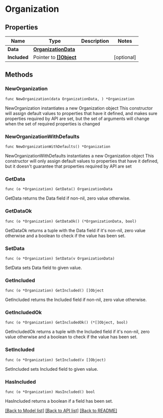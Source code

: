 # Organization

## Properties

Name | Type | Description | Notes
------------ | ------------- | ------------- | -------------
**Data** | [**OrganizationData**](OrganizationData.md) |  | 
**Included** | Pointer to [**[]Object**](Object.md) |  | [optional] 

## Methods

### NewOrganization

`func NewOrganization(data OrganizationData, ) *Organization`

NewOrganization instantiates a new Organization object
This constructor will assign default values to properties that have it defined,
and makes sure properties required by API are set, but the set of arguments
will change when the set of required properties is changed

### NewOrganizationWithDefaults

`func NewOrganizationWithDefaults() *Organization`

NewOrganizationWithDefaults instantiates a new Organization object
This constructor will only assign default values to properties that have it defined,
but it doesn't guarantee that properties required by API are set

### GetData

`func (o *Organization) GetData() OrganizationData`

GetData returns the Data field if non-nil, zero value otherwise.

### GetDataOk

`func (o *Organization) GetDataOk() (*OrganizationData, bool)`

GetDataOk returns a tuple with the Data field if it's non-nil, zero value otherwise
and a boolean to check if the value has been set.

### SetData

`func (o *Organization) SetData(v OrganizationData)`

SetData sets Data field to given value.


### GetIncluded

`func (o *Organization) GetIncluded() []Object`

GetIncluded returns the Included field if non-nil, zero value otherwise.

### GetIncludedOk

`func (o *Organization) GetIncludedOk() (*[]Object, bool)`

GetIncludedOk returns a tuple with the Included field if it's non-nil, zero value otherwise
and a boolean to check if the value has been set.

### SetIncluded

`func (o *Organization) SetIncluded(v []Object)`

SetIncluded sets Included field to given value.

### HasIncluded

`func (o *Organization) HasIncluded() bool`

HasIncluded returns a boolean if a field has been set.


[[Back to Model list]](../README.md#documentation-for-models) [[Back to API list]](../README.md#documentation-for-api-endpoints) [[Back to README]](../README.md)


